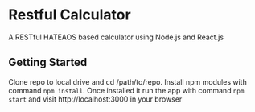 # Restful Calculator
  A RESTful HATEAOS based calculator using Node.js and React.js

## Getting Started
  Clone repo to local drive and cd /path/to/repo.
  Install npm modules with command ```npm install```. 
  Once installed it run the app with command ```npm start``` and visit http://localhost:3000 in your browser
